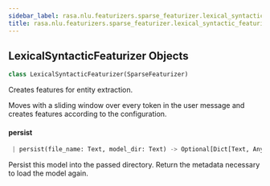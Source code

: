 ```yaml
---
sidebar_label: rasa.nlu.featurizers.sparse_featurizer.lexical_syntactic_featurizer
title: rasa.nlu.featurizers.sparse_featurizer.lexical_syntactic_featurizer
---
```


## LexicalSyntacticFeaturizer Objects

```python
class LexicalSyntacticFeaturizer(SparseFeaturizer)
```

Creates features for entity extraction.

Moves with a sliding window over every token in the user message and creates
features according to the configuration.

#### persist

```python
 | persist(file_name: Text, model_dir: Text) -> Optional[Dict[Text, Any]]
```

Persist this model into the passed directory.
Return the metadata necessary to load the model again.

